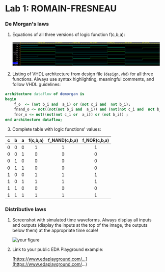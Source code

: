 # Lab 1: ROMAIN-FRESNEAU

### De Morgan's laws

1. Equations of all three versions of logic function f(c,b,a):

   ![Logic function](equtions.png)

2. Listing of VHDL architecture from design file (`design.vhd`) for all three functions. Always use syntax highlighting, meaningful comments, and follow VHDL guidelines:

```vhdl
architecture dataflow of demorgan is
begin
    f_o  <= (not b_i and  a_i) or (not c_i and  not b_i);
    fnand_o <= not((not(not b_i and  a_i)) and (not(not c_i and  not b_i)));
    fnor_o <= not((not(not c_i or  a_i)) or (not b_i)) ;
end architecture dataflow;
```

3. Complete table with logic functions' values:

| **c** | **b** |**a** | **f(c,b,a)** | **f_NAND(c,b,a)** | **f_NOR(c,b,a)** |
| :-: | :-: | :-: | :-: | :-: | :-: |
| 0 | 0 | 0 | 1 | 1 |1  |
| 0 | 0 | 1 |  0| 0 | 0 |
| 0 | 1 | 0 | 0 |0  |0  |
| 0 | 1 | 1 |  0| 0 |0  |
| 1 | 0 | 0 | 1 | 1 |1  |
| 1 | 0 | 1 |  1|1  | 1 |
| 1 | 1 | 0 | 0 | 0 | 0 |
| 1 | 1 | 1 | 1 | 1 | 1 |

### Distributive laws

1. Screenshot with simulated time waveforms. Always display all inputs and outputs (display the inputs at the top of the image, the outputs below them) at the appropriate time scale!

   ![your figure]()

2. Link to your public EDA Playground example:

   [https://www.edaplayground.com/...](https://www.edaplayground.com/...)

